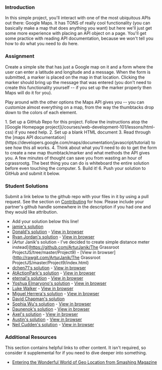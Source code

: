 ### Introduction
In this simple project, you'll interact with one of the most ubiquitous APIs out there: Google Maps.  It has TONS of really cool functionality (you can basically make a map that does anything you want) but here we'll just get some more experience with placing an API object on a page.  You'll get some practice with reading API documentation, because we won't tell you how to do what you need to do here.

### Assignment

Create a simple site that has just a Google map on it and a form where the user can enter a latitude and longitude and a message.  When the form is submitted, a marker is placed on the map in that location.  Clicking the marker should bring up the message that was entered (you don't need to create this functionality yourself -- if you set up the marker properly then Maps will do it for you).

Play around with the other options the Maps API gives you -- you can customize almost everything on a map, from the way the thumbtacks drop down to the colors of each element.

<div class="lesson-content__panel" markdown="1">
1. Set up a GitHub Repo for this project.  Follow the instructions atop the [Google Homepage project](/courses/web-development-101/lessons/html-css) if you need help.
2. Set up a blank HTML document
3. Read through the [maps API documentation](https://developers.google.com/maps/documentation/javascript/tutorial) to see how this all works.
4. Think about what you'll need to do to get the form to create a new map thumbtack/marker and what methods the API gives you. A few minutes of thought can save you from wasting an hour of cgrassrootg.  The best thing you can do is whiteboard the entire solution before even touching the computer.
5. Build it!
6. Push your solution to GitHub and submit it below.
</div>

### Student Solutions
Submit a link below to the github repo with your files in it by using a pull request.  See the section on [Contributing](http://github.com/grassroot-software/grassroot_curriculum/blob/main/contributing.md) for how.  Please include your partner's github handle somewhere in the description if you had one and they would like attribution.

* Add your solution below this line!
* [jamie's solution](https://github.com/Jberczel/grassroot-javascript/tree/master/google-maps-js)
* [Donald's solution](https://github.com/donaldali/grassroot-js-jquery/tree/master/google_maps) - [View in browser](http://htmlpreview.github.io/?https://github.com/donaldali/grassroot-js-jquery/blob/master/google_maps/index.html "Google Maps")
* [Ryan Jordan's solution](https://github.com/krjordan/grassroot-project/tree/master/Google-Map) - [View in browser](http://htmlpreview.github.io/?https://github.com/krjordan/grassroot-project/tree/master/Google-Map/index.html)
* [Artur Janik's solution - I've decided to create simple distance meter instead](https://github.com/ArturJanik/The Grassroot ProjectJS/tree/master/Project9) - [View in browser](http://rawgit.com/ArturJanik/The Grassroot ProjectJS/master/Project9/index.html)
* [dchen71's solution](https://github.com/dchen71/grassroot-maps) - [View in browser](http://rawgit.com/dchen71/grassroot-maps/master/Index.html)
* [AtActionPark's solution](https://github.com/AtActionPark/grassroot_google_map_api) - [View in browser](http://htmlpreview.github.io/?https://github.com/AtActionPark/grassroot_google_map_api/blob/master/index.html)
* [eternal's solution](https://github.com/3ternal/google-maps) - [View in browser](http://htmlpreview.github.io/?https://github.com/3ternal/google-maps/blob/master/index.html)
* [Yoshua Elmaryono's solution](https://github.com/dotm/gmaps_api) - [View in browser](http://dotm.github.io/gmaps_api/)
* [Luke Walker](https://github.com/ubershibs/grassroot-js-course/tree/master/googlemaps) - [View in browser](http://lukewalker.org/grassroot/js-course/googlemaps/)
* [Miguel Herrera's solution](https://github.com/migueloherrera/js-marker) - [View in browser](https://htmlpreview.github.io/?https://github.com/migueloherrera/js-marker/blob/master/index.html)
* [David Chapman's solution](https://github.com/davidchappy/grassroot_training_projects/tree/master/js-google-maps)
* [Sophia Wu's solution](https://github.com/SophiaLWu/google-maps-project) - [View in browser](https://sophialwu.github.io/google-maps-project/)
* [Daunenok's solution](https://github.com/daunenok/google-map) - [View in browser](https://daunenok.github.io/google-map/)
* [Axel's solution](https://github.com/afuh/iss) - [View in browser](http://iss.surge.sh/)
* [Austin's solution](https://github.com/CouchofTomato/google-map-api-test) - [View in browser](https://couchoftomato.github.io/google-map-api-test/)
* [Neil Cudden's solution](https://github.com/ncud4bloc/GoogleMaps) - [View in browser](https://ncud4bloc.github.io/GoogleMaps/HTML/indexGM.html)

### Additional Resources
This section contains helpful links to other content. It isn't required, so consider it supplemental for if you need to dive deeper into something.

* [Entering the Wonderful World of Geo Location from Smashing Magazine](http://cgrassrootg.smashingmagazine.com/2010/03/08/entering-the-wonderful-world-of-geo-location/)
